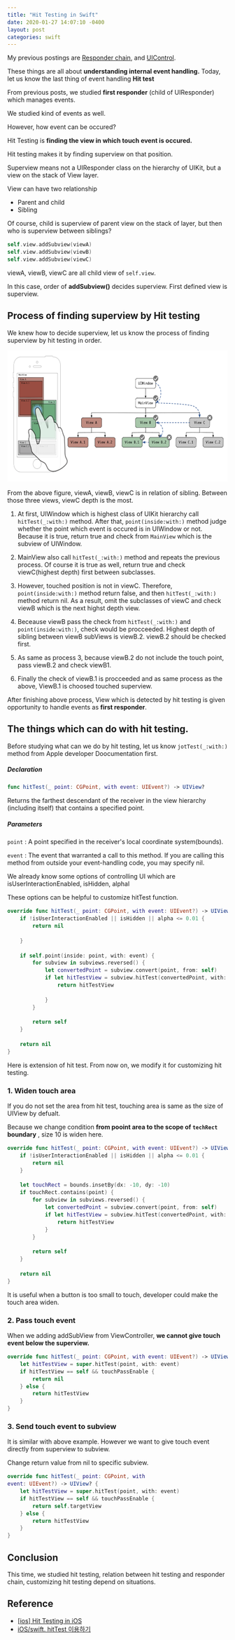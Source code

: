 ```yaml
---
title: "Hit Testing in Swift"
date: 2020-01-27 14:07:10 -0400
layout: post
categories: swift
---
```



My previous postings are [Responder chain](https://dev-wd.github.io/swift/responderchain/), and [UIControl](https://dev-wd.github.io/swift/uicontrol/). 

These things are all about __understanding internal event handling.__ Today, let us know the last thing of event handling __Hit test__

From previous posts, we studied __first responder__ (child of UIResponder) which manages events. 

We studied kind of events as well.

However, how event can be occured?

Hit Testing is __finding the view in which touch event is occured.__

Hit testing makes it by finding superview on that position.

Superview means not a UIResponder class on the hierarchy of UIKit, but a view on the stack of View layer.

View can have two relationship

- Parent and child
- Sibling

Of course, child is superview of parent view on the stack of layer, but then who is superview between siblings?

```swift
self.view.addSubview(viewA)
self.view.addSubview(viewB)
self.view.addSubview(viewC)
```
viewA, viewB, viewC are all child view of `self.view`.

In this case, order of __addSubview()__ decides superview. 
First defined view is superview.

## Process of finding superview by Hit testing

We knew how to decide superview, let us know the process of finding superview by hit testing in order.


<img src="/images/hittest/hittest.png" width="600" height="300">

From the above figure, viewA, viewB, viewC is in relation of sibling. Between those three views, viewC depth is the most.

1. At first, UIWindow which is highest class of UIKit hierarchy call `hitTest(_:with:)` method.
After that, `point(inside:with:)` method judge whether the point which event is occured is in UIWindow or not. Because it is true, return true and check from `MainView` which is the subview of UIWindow.

2. MainView also call `hitTest(_:with:)` method and repeats the previous process. Of course it is true as well, return true and check viewC(highest depth) first between subclasses.

3. However, touched position is not in viewC. Therefore, `point(inside:with:)` method return false, and then `hitTest(_:with:)` method return nil.  As a result, omit the subclasses of viewC and check viewB which is the next highst depth view.

4. Beceause viewB pass the check from `hitTest(_:with:)` and `point(inside:with:)`, check would be procceeded. Highest depth of sibling between viewB subViews is viewB.2. viewB.2 should be checked first.

5. As same as process 3, because viewB.2 do not include the touch point, pass viewB.2 and check viewB1.

6. Finally the check of viewB.1 is procceeded and as same process as the above, ViewB.1 is choosed touched superview.

After finishing above process, View which is detected by hit testing is given opportunity to handle events as __first responder__.

## The things which can do with hit testing.
Before studying what can we do by hit testing, let us know `jotTest(_:with:)` method from Apple developer Doocumentation first.
##### Declaration
```swift
func hitTest(_ point: CGPoint, with event: UIEvent?) -> UIView?
```

Returns the farthest descendant of the receiver in the view hierarchy (including itself) that contains a specified point.

##### Parameters
`point` : A point specified in the receiver's local coordinate system(bounds).

`event` : The event that warranted a call to this method. If you are calling this method from outside your event-handling code, you may specify nil.


We already know some options of controlling UI which are isUserInteractionEnabled, isHidden, alphal

These options can be helpful to customize hitTest function.

```swift
override func hitTest(_ point: CGPoint, with event: UIEvent?) -> UIView? {
    if !isUserInteractionEnabled || isHidden || alpha <= 0.01 {
        return nil
 
    }
 
    if self.point(inside: point, with: event) {
        for subview in subviews.reversed() {
            let convertedPoint = subview.convert(point, from: self)
            if let hitTestView = subview.hitTest(convertedPoint, with: event) {
                return hitTestView
 
            }
        }
 
        return self
    }
 
    return nil
}

```
Here is extension of  hit test.
From now on, we modify it for customizing hit testing.

### 1. Widen touch area
If you do not set the area from hit test, touching area is same as the size of UIView by defualt.

Because we change condition __from pooint area to the scope of `techRect` boundary__ , size 10 is widen here.

```swift
override func hitTest(_ point: CGPoint, with event: UIEvent?) -> UIView? {
    if !isUserInteractionEnabled || isHidden || alpha <= 0.01 {
        return nil
    }
 
    let touchRect = bounds.insetBy(dx: -10, dy: -10)
    if touchRect.contains(point) {
        for subview in subviews.reversed() {
            let convertedPoint = subview.convert(point, from: self)
            if let hitTestView = subview.hitTest(convertedPoint, with: event) {
                return hitTestView
            }
        }
 
        return self
    }
 
    return nil
}

```

It is useful when a button is too small to touch, developer could make the touch area widen.

### 2. Pass touch event 
When we adding addSubView from ViewController, __we cannot give touch event below the superview.__

```swift
override func hitTest(_ point: CGPoint, with event: UIEvent?) -> UIView? {
    let hitTestView = super.hitTest(point, with: event)
    if hitTestView == self && touchPassEnable {
        return nil
    } else {
        return hitTestView
    }
}

```

### 3. Send touch event to subview
It is similar with above example.
However we want to give touch event directly from superview to subview.

Change return value from nil to specific subview.

```swift
override func hitTest(_ point: CGPoint, with 
event: UIEvent?) -> UIView? {
    let hitTestView = super.hitTest(point, with: event)
    if hitTestView == self && touchPassEnable {
        return self.targetView
    } else {
        return hitTestView
    }
}
```

## Conclusion

This time, we studied hit testing, relation between hit testing and responder chain, customizing hit testing depend on situations.


## Reference
- [[ios] Hit Testing in iOS](https://baked-corn.tistory.com/128)
- [iOS/swift. hitTest 이용하기](https://mrgamza.tistory.com/526)
